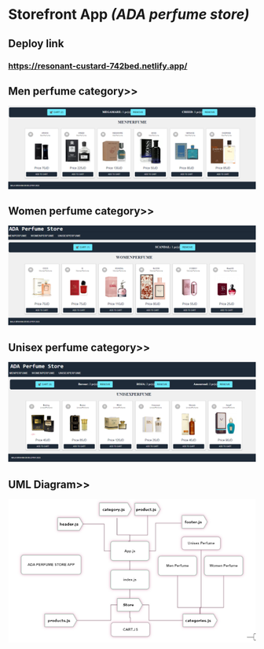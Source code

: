 # Storefront App ***(ADA perfume store)***

## Deploy link

### https://resonant-custard-742bed.netlify.app/

## Men perfume category>>

![uml](./assets/man.PNG)

## Women perfume category>>

![uml](./assets/women.PNG)

## Unisex perfume category>>

![uml](./assets/unisex.PNG)

## UML Diagram>>

![uml](./assets/UMLUpdate.PNG)
